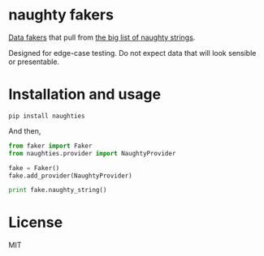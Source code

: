 # naughty fakers

[Data fakers](https://github.com/joke2k/faker) that pull from [the big list of
naughty strings](https://github.com/minimaxir/big-list-of-naughty-strings).

Designed for edge-case testing. Do not expect data that will look sensible or
presentable.

# Installation and usage

```
pip install naughties
```

And then,

```python
from faker import Faker
from naughties.provider import NaughtyProvider

fake = Faker()
fake.add_provider(NaughtyProvider)

print fake.naughty_string()
```

# License

MIT
